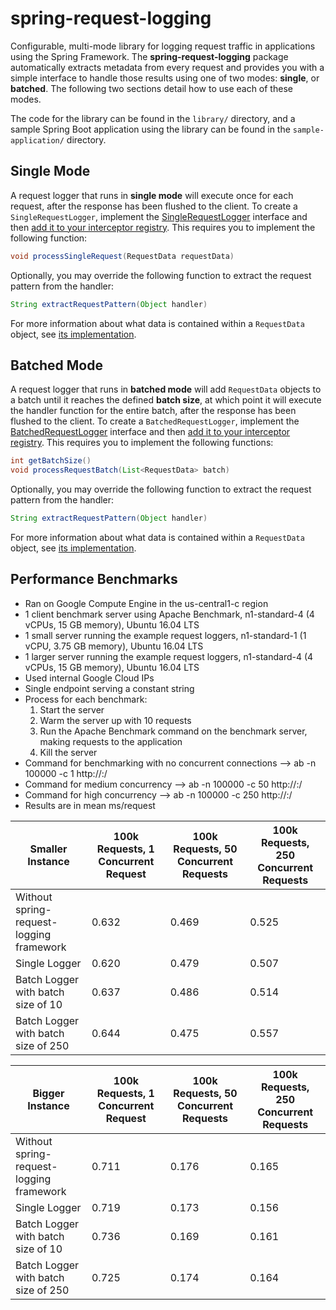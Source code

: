 # spring-request-logging
Configurable, multi-mode library for logging request traffic in applications using the Spring Framework.  The **spring-request-logging** package automatically extracts metadata from every request and provides you with a simple interface to handle those results using one of two modes: **single**, or **batched**.  The following two sections detail how to use each of these modes.  

The code for the library can be found in the `library/` directory, and a sample Spring Boot application using the library can be found in the `sample-application/` directory.

## Single Mode

A request logger that runs in **single mode** will execute once for each request, after the response has been flushed to the client.  To create a `SingleRequestLogger`, implement the [SingleRequestLogger](https://github.com/AaronCoplan/spring-request-logging/blob/master/library/src/main/java/com/aaroncoplan/springrequestlogging/SingleRequestLogger.java) interface and then [add it to your interceptor registry](https://github.com/AaronCoplan/spring-request-logging/blob/master/sample-application/src/main/java/com/aaroncoplan/Application.java#L28).  This requires you to implement the following function:

```java
void processSingleRequest(RequestData requestData)
```

Optionally, you may override the following function to extract the request pattern from the handler:

```java
String extractRequestPattern(Object handler)
```
For more information about what data is contained within a `RequestData` object, see [its implementation](https://github.com/AaronCoplan/spring-request-logging/blob/master/library/src/main/java/com/aaroncoplan/springrequestlogging/RequestData.java).

## Batched Mode

A request logger that runs in **batched mode** will add `RequestData` objects to a batch until it reaches the defined **batch size**, at which point it will execute the handler function for the entire batch, after the response has been flushed to the client.  To create a `BatchedRequestLogger`, implement the [BatchedRequestLogger](https://github.com/AaronCoplan/spring-request-logging/blob/master/library/src/main/java/com/aaroncoplan/springrequestlogging/BatchedRequestLogger.java) interface and then [add it to your interceptor registry](https://github.com/AaronCoplan/spring-request-logging/blob/master/sample-application/src/main/java/com/aaroncoplan/Application.java#L28).  This requires you to implement the following functions:

```java
int getBatchSize()
void processRequestBatch(List<RequestData> batch)
```
Optionally, you may override the following function to extract the request pattern from the handler:

```java
String extractRequestPattern(Object handler)
```

For more information about what data is contained within a `RequestData` object, see [its implementation](https://github.com/AaronCoplan/spring-request-logging/blob/master/library/src/main/java/com/aaroncoplan/springrequestlogging/RequestData.java).

## Performance Benchmarks

* Ran on Google Compute Engine in the us-central1-c region
* 1 client benchmark server using Apache Benchmark, n1-standard-4 (4 vCPUs, 15 GB memory), Ubuntu 16.04 LTS
* 1 small server running the example request loggers, n1-standard-1 (1 vCPU, 3.75 GB memory), Ubuntu 16.04 LTS
* 1 larger server running the example request loggers, n1-standard-4 (4 vCPUs, 15 GB memory), Ubuntu 16.04 LTS
* Used internal Google Cloud IPs
* Single endpoint serving a constant string
* Process for each benchmark:
    1. Start the server
    2. Warm the server up with 10 requests
    3. Run the Apache Benchmark command on the benchmark server, making requests to the application
    4. Kill the server
* Command for benchmarking with no concurrent connections --> ab -n 100000 -c 1 http://<ip>:<port>/
* Command for medium concurrency --> ab -n 100000 -c 50 http://<ip>:<port>/
* Command for high concurrency --> ab -n 100000 -c 250 http://<ip>:<port>/
* Results are in mean ms/request

| Smaller Instance | 100k Requests, 1 Concurrent Request | 100k Requests, 50 Concurrent Requests | 100k Requests, 250 Concurrent Requests |
| ---------------- | -------------------- | ---------------------- | ----------------------- |
| Without spring-request-logging framework        | 0.632                | 0.469                  | 0.525                   |
| Single Logger    | 0.620                | 0.479                  | 0.507                   |
| Batch Logger with batch size of 10  | 0.637                | 0.486                  | 0.514                   |
| Batch Logger with batch size of 250 | 0.644                | 0.475                  | 0.557                   |

| Bigger Instance  | 100k Requests, 1 Concurrent Request |  100k Requests, 50 Concurrent Requests | 100k Requests, 250 Concurrent Requests |
| ---------------- | -------------------- | ---------------------- | ----------------------- |
| Without spring-request-logging framework        | 0.711                | 0.176                  | 0.165                   |
| Single Logger    | 0.719                | 0.173                  | 0.156                   |
| Batch Logger with batch size of 10  | 0.736                | 0.169                  | 0.161                   |
| Batch Logger with batch size of 250 | 0.725                | 0.174                  | 0.164                   |
